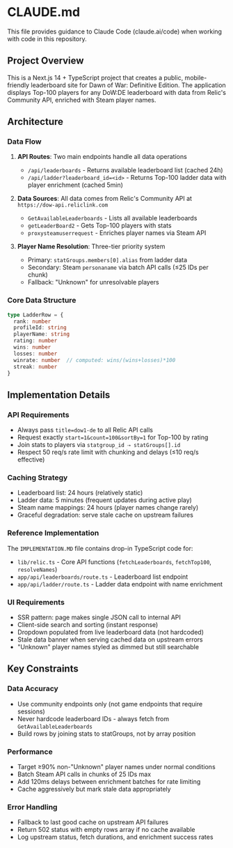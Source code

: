 # CLAUDE.md

This file provides guidance to Claude Code (claude.ai/code) when working with code in this repository.

## Project Overview

This is a Next.js 14 + TypeScript project that creates a public, mobile-friendly leaderboard site for Dawn of War: Definitive Edition. The application displays Top-100 players for any DoW:DE leaderboard with data from Relic's Community API, enriched with Steam player names.

## Architecture

### Data Flow
1. **API Routes**: Two main endpoints handle all data operations
   - `/api/leaderboards` - Returns available leaderboard list (cached 24h)
   - `/api/ladder?leaderboard_id=<id>` - Returns Top-100 ladder data with player enrichment (cached 5min)

2. **Data Sources**: All data comes from Relic's Community API at `https://dow-api.reliclink.com`
   - `GetAvailableLeaderboards` - Lists all available leaderboards
   - `getLeaderBoard2` - Gets Top-100 players with stats
   - `proxysteamuserrequest` - Enriches player names via Steam API

3. **Player Name Resolution**: Three-tier priority system
   - Primary: `statGroups.members[0].alias` from ladder data
   - Secondary: Steam `personaname` via batch API calls (≤25 IDs per chunk)
   - Fallback: "Unknown" for unresolvable players

### Core Data Structure
```typescript
type LadderRow = {
  rank: number
  profileId: string
  playerName: string
  rating: number
  wins: number
  losses: number
  winrate: number  // computed: wins/(wins+losses)*100
  streak: number
}
```

## Implementation Details

### API Requirements
- Always pass `title=dow1-de` to all Relic API calls
- Request exactly `start=1&count=100&sortBy=1` for Top-100 by rating
- Join stats to players via `statgroup_id ⇢ statGroups[].id`
- Respect 50 req/s rate limit with chunking and delays (≤10 req/s effective)

### Caching Strategy
- Leaderboard list: 24 hours (relatively static)
- Ladder data: 5 minutes (frequent updates during active play)
- Steam name mappings: 24 hours (player names change rarely)
- Graceful degradation: serve stale cache on upstream failures

### Reference Implementation
The `IMPLEMENTATION.MD` file contains drop-in TypeScript code for:
- `lib/relic.ts` - Core API functions (`fetchLeaderboards`, `fetchTop100`, `resolveNames`)
- `app/api/leaderboards/route.ts` - Leaderboard list endpoint
- `app/api/ladder/route.ts` - Ladder data endpoint with name enrichment

### UI Requirements
- SSR pattern: page makes single JSON call to internal API
- Client-side search and sorting (instant response)
- Dropdown populated from live leaderboard data (not hardcoded)
- Stale data banner when serving cached data on upstream errors
- "Unknown" player names styled as dimmed but still searchable

## Key Constraints

### Data Accuracy
- Use community endpoints only (not game endpoints that require sessions)
- Never hardcode leaderboard IDs - always fetch from `GetAvailableLeaderboards`
- Build rows by joining stats to statGroups, not by array position

### Performance
- Target ≥90% non-"Unknown" player names under normal conditions
- Batch Steam API calls in chunks of 25 IDs max
- Add 120ms delays between enrichment batches for rate limiting
- Cache aggressively but mark stale data appropriately

### Error Handling
- Fallback to last good cache on upstream API failures
- Return 502 status with empty rows array if no cache available
- Log upstream status, fetch durations, and enrichment success rates